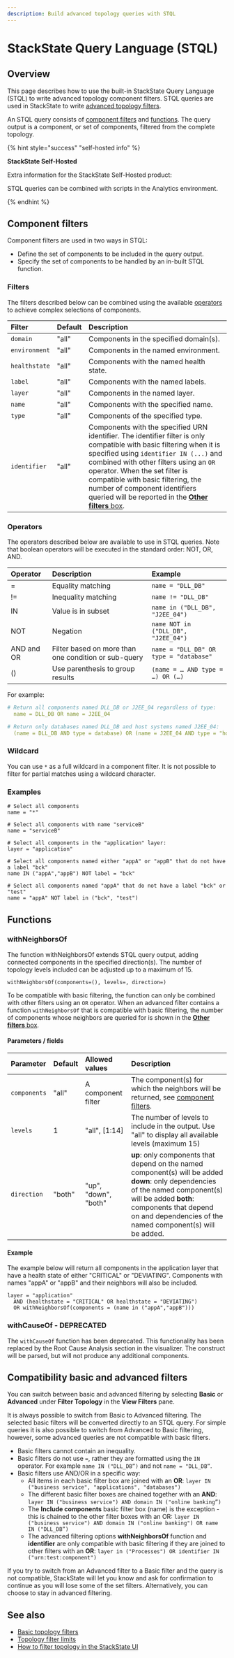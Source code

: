 ```yaml
---
description: Build advanced topology queries with STQL
---
```


# StackState Query Language \(STQL\)

## Overview

This page describes how to use the built-in StackState Query Language \(STQL\) to write advanced topology component filters. STQL queries are used in StackState to write [advanced topology filters](../../use/stackstate-ui/filters.md#advanced-topology-filters).

An STQL query consists of [component filters](stql_reference.md#component-filters) and [functions](stql_reference.md#functions). The query output is a component, or set of components, filtered from the complete topology.

{% hint style="success" "self-hosted info" %}

**StackState Self-Hosted**

Extra information for the StackState Self-Hosted product:

    
STQL queries can be combined with scripts in the Analytics environment.

{% endhint %}

## Component filters

Component filters are used in two ways in STQL:

* Define the set of components to be included in the query output.
* Specify the set of components to be handled by an in-built STQL function.

### Filters

The filters described below can be combined using the available [operators](#operators) to achieve complex selections of components.

| Filter | Default | Description |
| :--- | :--- | :--- |
| `domain` | "all" | Components in the specified domain\(s\). |
| `environment` | "all" | Components in the named environment. |
| `healthstate` | "all" | Components with the named health state. |
| `label` | "all" | Components with the named labels. |
| `layer` | "all" | Components in the named layer. |
| `name` | "all" | Components with the specified name. |
| `type` | "all" | Components of the specified type. |
| `identifier` | "all" | Components with the specified URN identifier. The identifier filter is only compatible with basic filtering when it is specified using `identifier IN (...)` and combined with other filters using an `OR` operator. When the set filter is compatible with basic filtering, the number of component identifiers queried will be reported in the [**Other filters** box](/use/stackstate-ui/filters.md#other-filters).  |

### Operators

The operators described below are available to use in STQL queries. Note that boolean operators will be executed in the standard order: NOT, OR, AND.

| Operator | Description | Example |
|:---|:---|:---|
| = | Equality matching | `name = "DLL_DB"` |
| != | Inequality matching | `name != "DLL_DB"` |
| IN | Value is in subset | `name in ("DLL_DB", "J2EE_04")` |
| NOT | Negation | `name NOT in ("DLL_DB", "J2EE_04")` |
| AND and OR | Filter based on more than one condition or sub-query | `name = "DLL_DB" OR type = "database"` |
| () | Use parenthesis to group results | `(name = … AND type = …) OR (…)` |

For example:

```yaml
# Return all components named DLL_DB or J2EE_04 regardless of type:
  name = DLL_DB OR name = J2EE_04 

# Return only databases named DLL_DB and host systems named J2EE_04:
  (name = DLL_DB AND type = database) OR (name = J2EE_04 AND type = "host systems")

```

### Wildcard

You can use `*` as a full wildcard in a component filter. It is not possible to filter for partial matches using a wildcard character.

### Examples

```text
# Select all components
name = "*"

# Select all components with name "serviceB"
name = "serviceB"

# Select all components in the "application" layer:
layer = "application"

# Select all components named either "appA" or "appB" that do not have a label "bck"
name IN ("appA","appB") NOT label = "bck"

# Select all components named "appA" that do not have a label "bck" or "test"
name = "appA" NOT label in ("bck", "test")
```

## Functions

### withNeighborsOf

The function withNeighborsOf extends STQL query output, adding connected components in the specified direction\(s\). The number of topology levels included can be adjusted up to a maximum of 15.

`withNeighborsOf(components=(), levels=, direction=)`

To be compatible with basic filtering, the function can only be combined with other filters using an `OR` operator. When an advanced filter contains a function `withNeighborsOf` that is compatible with basic filtering, the number of components whose neighbors are queried for is shown in the [**Other filters** box](/use/stackstate-ui/filters.md#other-filters). 

#### Parameters / fields

| Parameter | Default | Allowed values | Description |
| :--- | :--- | :--- | :--- |
| `components` | "all" | A component filter | The component\(s\) for which the neighbors will be returned, see [component filters](stql_reference.md#component-filters). |
| `levels` | 1 | "all", \[1:14\] | The number of levels to include in the output. Use "all" to display all available levels \(maximum 15\) |
| `direction` | "both" | "up", "down", "both" | **up**: only components that depend on the named component\(s\) will be added  **down**: only dependencies of the named component\(s\) will be added  **both**: components that depend on and dependencies of the named component\(s\) will be added. |

#### Example

The example below will return all components in the application layer that have a health state of either "CRITICAL" or "DEVIATING". Components with names "appA" or "appB" and their neighbors will also be included.

```text
layer = "application"
  AND (healthstate = "CRITICAL" OR healthstate = "DEVIATING")
  OR withNeighborsOf(components = (name in ("appA","appB")))
```

### withCauseOf - DEPRECATED

The `withCauseOf` function has been deprecated. This functionality has been replaced by the Root Cause Analysis section in the visualizer. The construct will be parsed, but will not produce any additional components.

## Compatibility basic and advanced filters

You can switch between basic and advanced filtering by selecting **Basic** or **Advanced** under **Filter Topology** in the **View Filters** pane.

It is always possible to switch from Basic to Advanced filtering. The selected basic filters will be converted directly to an STQL query. For simple queries it is also possible to switch from Advanced to Basic filtering, however, some advanced queries are not compatible with basic filters. 

* Basic filters cannot contain an inequality.
* Basic filters do not use `=`, rather they are formatted using the `IN` operator. For example `name IN ("DLL_DB”)` and not `name = "DLL_DB”`.
* Basic filters use AND/OR in a specific way:
    - All items in each basic filter box are joined with an **OR**: `layer IN ("business service", "applications", "databases")`
    - The different basic filter boxes are chained together with an **AND**: `layer IN ("business service") AND domain IN ("online banking”)`
    - The **Include components** basic filter box (name) is the exception - this is chained to the other filter boxes with an OR: `layer IN ("business service") AND domain IN ("online banking") OR name IN ("DLL_DB”)`
    - The advanced filtering options **withNeighborsOf** function and **identifier** are only compatible with basic filtering if they are joined to other filters with an **OR**: `layer in ("Processes") OR identifier IN ("urn:test:component")`
  
If you try to switch from an Advanced filter to a Basic filter and the query is not compatible, StackState will let you know and ask for confirmation to continue as you will lose some of the set filters. Alternatively, you can choose to stay in advanced filtering.


## See also

* [Basic topology filters](/use/stackstate-ui/filters.md#basic-topology-filters)
* [Topology filter limits](../../use/stackstate-ui/filters.md#topology-filtering-limits)
* [How to filter topology in the StackState UI](../../use/stackstate-ui/filters.md)

